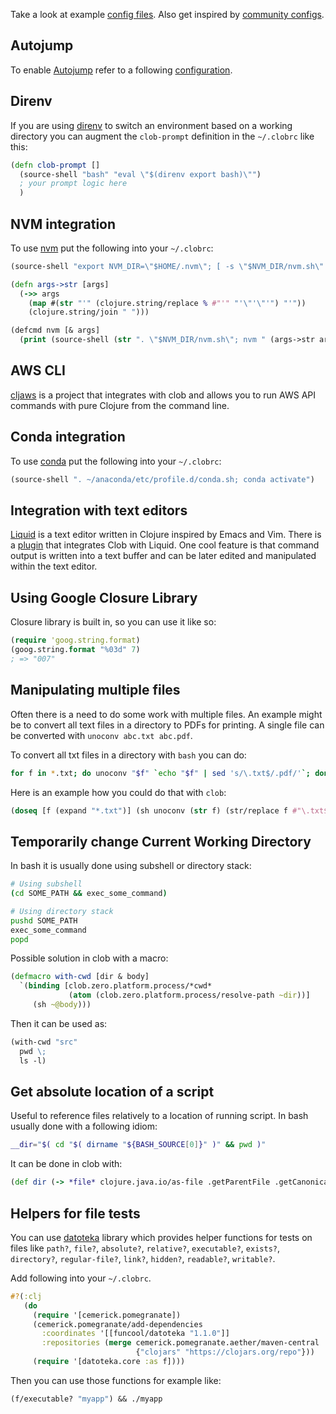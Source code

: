 
Take a look at example [config files](https://github.com/dundalek/dotfiles/tree/master/closh). Also get inspired by [community configs](https://github.com/search?q=in%3Apath+closh&type=Code).

## Autojump

To enable [Autojump](https://github.com/wting/autojump) refer to a following [configuration](https://github.com/dundalek/dotfiles/blob/master/closh/.closh_autojump.cljc).

## Direnv

If you are using [direnv](https://github.com/direnv/direnv) to switch an environment based on a working directory you can augment the `clob-prompt` definition in the `~/.clobrc` like this:

```clojure
(defn clob-prompt []
  (source-shell "bash" "eval \"$(direnv export bash)\"")
  ; your prompt logic here
  )
```

## NVM integration

To use [nvm](https://github.com/creationix/nvm) put the following into your `~/.clobrc`:
```clojure
(source-shell "export NVM_DIR=\"$HOME/.nvm\"; [ -s \"$NVM_DIR/nvm.sh\" ] && . \"$NVM_DIR/nvm.sh\"")

(defn args->str [args]
  (->> args
    (map #(str "'" (clojure.string/replace % #"'" "'\"'\"'") "'"))
    (clojure.string/join " ")))

(defcmd nvm [& args]
  (print (source-shell (str ". \"$NVM_DIR/nvm.sh\"; nvm " (args->str args)))))
```

## AWS CLI

[cljaws](https://github.com/timotheosh/cljaws) is a project that integrates with clob and allows you to run AWS API commands with pure Clojure from the command line.

## Conda integration

To use [conda](https://anaconda.org/) put the following into your `~/.clobrc`:

```clojure
(source-shell ". ~/anaconda/etc/profile.d/conda.sh; conda activate")
```

## Integration with text editors

[Liquid](https://github.com/mogenslund/liquid) is a text editor written in Clojure inspired by Emacs and Vim. There is a [plugin](https://github.com/mogenslund/closhapp) that integrates Clob with Liquid. One cool feature is that command output is written into a text buffer and can be later edited and manipulated within the text editor.

## Using Google Closure Library

Closure library is built in, so you can use it like so:

```clojure
(require 'goog.string.format)
(goog.string.format "%03d" 7)
; => "007"
```

## Manipulating multiple files

Often there is a need to do some work with multiple files. An example might be to convert all text files in a directory to PDFs for printing. A single file can be converted with `unoconv abc.txt abc.pdf`.

To convert all txt files in a directory with `bash` you can do:
```bash
for f in *.txt; do unoconv "$f" `echo "$f" | sed 's/\.txt$/.pdf/'`; done
```

Here is an example how you could do that with `clob`:
```clojure
(doseq [f (expand "*.txt")] (sh unoconv (str f) (str/replace f #"\.txt$" ".pdf")))
```

## Temporarily change Current Working Directory

In bash it is usually done using subshell or directory stack:
```bash
# Using subshell
(cd SOME_PATH && exec_some_command)

# Using directory stack
pushd SOME_PATH
exec_some_command
popd
```

Possible solution in clob with a macro:
```clojure
(defmacro with-cwd [dir & body]
  `(binding [clob.zero.platform.process/*cwd*
             (atom (clob.zero.platform.process/resolve-path ~dir))]
     (sh ~@body)))
```

Then it can be used as:
```clojure
(with-cwd "src"
  pwd \;
  ls -l)
```

## Get absolute location of a script

Useful to reference files relatively to a location of running script. In bash usually done with a following idiom:

```bash
__dir="$( cd "$( dirname "${BASH_SOURCE[0]}" )" && pwd )"
```

It can be done in clob with:

```clojure
(def dir (-> *file* clojure.java.io/as-file .getParentFile .getCanonicalPath))
```

## Helpers for file tests

You can use [datoteka](https://funcool.github.io/datoteka/latest/#reference) library which provides helper functions for tests on files like `path?`, `file?`, `absolute?`, `relative?`, `executable?`, `exists?`, `directory?`, `regular-file?`, `link?`, `hidden?`, `readable?`, `writable?`.

Add following into your `~/.clobrc`.
```clojure
#?(:clj
   (do
     (require '[cemerick.pomegranate])
     (cemerick.pomegranate/add-dependencies
       :coordinates '[[funcool/datoteka "1.1.0"]]
       :repositories (merge cemerick.pomegranate.aether/maven-central
                            {"clojars" "https://clojars.org/repo"}))
     (require '[datoteka.core :as f])))

```

Then you can use those functions for example like:
```clojure
(f/executable? "myapp") && ./myapp
```

